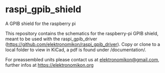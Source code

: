 # raspi_gpib_shield
A GPIB shield for the raspberry pi

This repository contains the schematics for the raspberry-pi GPIB shield, meant to be used with the raspi_gpib_driver (https://github.com/elektronomikon/raspi_gpib_driver).
Copy or clone to a local folder to view in KiCad, a pdf is found under /documentation/.

For preassembled units please contact us at elektronomikon@gmail.com, further infos at https://elektronomikon.org
